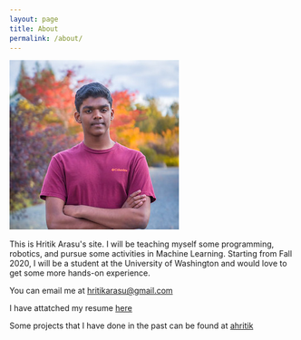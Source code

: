 ```yaml
---
layout: page
title: About
permalink: /about/
---
```


![Profile Picture](profpic.JPG)

This is Hritik Arasu's site. I will be teaching myself some programming, robotics, and pursue some activities in Machine Learning. Starting from Fall 2020, I will be a student at the University of Washington and would love to get some more hands-on experience.

You can email me at [hritikarasu@gmail.com](hritikarasu@gmail.com)

I have attatched my resume [here](HritikArasuResume.docx)

Some projects that I have done in the past can be found at [ahritik](https://github.com/ahritik)